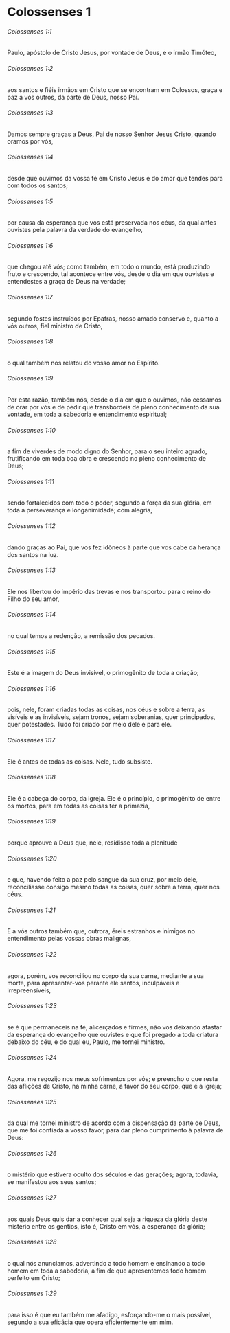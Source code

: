 # Colossenses 1

###### Colossenses 1:1

Paulo, apóstolo de Cristo Jesus, por vontade de Deus, e o irmão Timóteo,

###### Colossenses 1:2

aos santos e fiéis irmãos em Cristo que se encontram em Colossos, graça e paz a vós outros, da parte de Deus, nosso Pai.

###### Colossenses 1:3

Damos sempre graças a Deus, Pai de nosso Senhor Jesus Cristo, quando oramos por vós,

###### Colossenses 1:4

desde que ouvimos da vossa fé em Cristo Jesus e do amor que tendes para com todos os santos;

###### Colossenses 1:5

por causa da esperança que vos está preservada nos céus, da qual antes ouvistes pela palavra da verdade do evangelho,

###### Colossenses 1:6

que chegou até vós; como também, em todo o mundo, está produzindo fruto e crescendo, tal acontece entre vós, desde o dia em que ouvistes e entendestes a graça de Deus na verdade;

###### Colossenses 1:7

segundo fostes instruídos por Epafras, nosso amado conservo e, quanto a vós outros, fiel ministro de Cristo,

###### Colossenses 1:8

o qual também nos relatou do vosso amor no Espírito.

###### Colossenses 1:9

Por esta razão, também nós, desde o dia em que o ouvimos, não cessamos de orar por vós e de pedir que transbordeis de pleno conhecimento da sua vontade, em toda a sabedoria e entendimento espiritual;

###### Colossenses 1:10

a fim de viverdes de modo digno do Senhor, para o seu inteiro agrado, frutificando em toda boa obra e crescendo no pleno conhecimento de Deus;

###### Colossenses 1:11

sendo fortalecidos com todo o poder, segundo a força da sua glória, em toda a perseverança e longanimidade; com alegria,

###### Colossenses 1:12

dando graças ao Pai, que vos fez idôneos à parte que vos cabe da herança dos santos na luz.

###### Colossenses 1:13

Ele nos libertou do império das trevas e nos transportou para o reino do Filho do seu amor,

###### Colossenses 1:14

no qual temos a redenção, a remissão dos pecados.

###### Colossenses 1:15

Este é a imagem do Deus invisível, o primogênito de toda a criação;

###### Colossenses 1:16

pois, nele, foram criadas todas as coisas, nos céus e sobre a terra, as visíveis e as invisíveis, sejam tronos, sejam soberanias, quer principados, quer potestades. Tudo foi criado por meio dele e para ele.

###### Colossenses 1:17

Ele é antes de todas as coisas. Nele, tudo subsiste.

###### Colossenses 1:18

Ele é a cabeça do corpo, da igreja. Ele é o princípio, o primogênito de entre os mortos, para em todas as coisas ter a primazia,

###### Colossenses 1:19

porque aprouve a Deus que, nele, residisse toda a plenitude

###### Colossenses 1:20

e que, havendo feito a paz pelo sangue da sua cruz, por meio dele, reconciliasse consigo mesmo todas as coisas, quer sobre a terra, quer nos céus.

###### Colossenses 1:21

E a vós outros também que, outrora, éreis estranhos e inimigos no entendimento pelas vossas obras malignas,

###### Colossenses 1:22

agora, porém, vos reconciliou no corpo da sua carne, mediante a sua morte, para apresentar-vos perante ele santos, inculpáveis e irrepreensíveis,

###### Colossenses 1:23

se é que permaneceis na fé, alicerçados e firmes, não vos deixando afastar da esperança do evangelho que ouvistes e que foi pregado a toda criatura debaixo do céu, e do qual eu, Paulo, me tornei ministro.

###### Colossenses 1:24

Agora, me regozijo nos meus sofrimentos por vós; e preencho o que resta das aflições de Cristo, na minha carne, a favor do seu corpo, que é a igreja;

###### Colossenses 1:25

da qual me tornei ministro de acordo com a dispensação da parte de Deus, que me foi confiada a vosso favor, para dar pleno cumprimento à palavra de Deus:

###### Colossenses 1:26

o mistério que estivera oculto dos séculos e das gerações; agora, todavia, se manifestou aos seus santos;

###### Colossenses 1:27

aos quais Deus quis dar a conhecer qual seja a riqueza da glória deste mistério entre os gentios, isto é, Cristo em vós, a esperança da glória;

###### Colossenses 1:28

o qual nós anunciamos, advertindo a todo homem e ensinando a todo homem em toda a sabedoria, a fim de que apresentemos todo homem perfeito em Cristo;

###### Colossenses 1:29

para isso é que eu também me afadigo, esforçando-me o mais possível, segundo a sua eficácia que opera eficientemente em mim.

